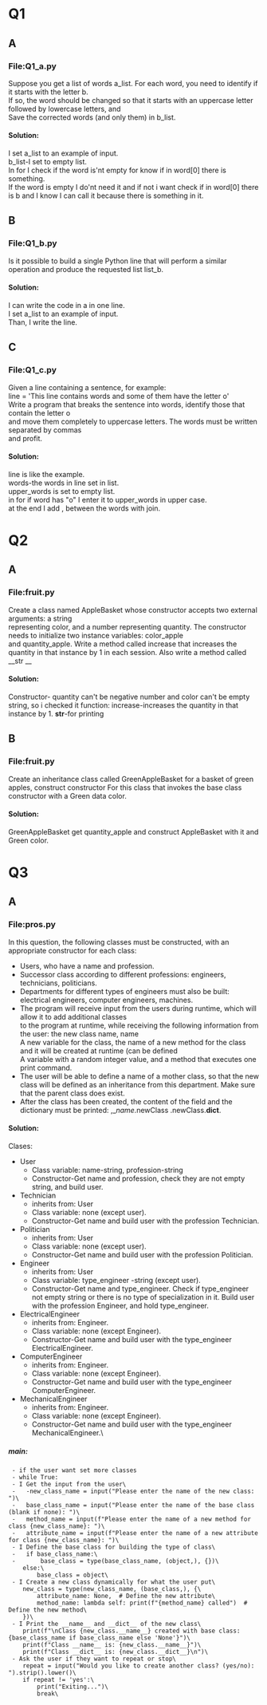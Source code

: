 # Q1
## A
### File:Q1_a.py
Suppose you get a list of words a_list. For each word, you need to identify if it starts with the letter b.\
If so, the word should be changed so that it starts with an uppercase letter followed by lowercase letters, and\
Save the corrected words (and only them) in b_list.
#### Solution:
I set a_list to an example of input.\
b_list-I set to empty list.\
In for I check if the word is'nt empty for know if in word[0] there is something.\
If the word is empty I do'nt need it and if not i want check if in word[0] there is b and I know I can call it because there is something in it.
## B
### File:Q1_b.py
Is it possible to build a single Python line that will perform a similar operation and produce the requested list
list_b.
#### Solution:
I can write the code in a in one line.\
I set a_list to an example of input.\
Than, I write the line.
## C
### File:Q1_c.py
Given a line containing a sentence, for example:\
line = 'This line contains words and some of them have the letter o'\
Write a program that breaks the sentence into words, identify those that contain the letter o\
and move them completely to uppercase letters. The words must be written separated by commas\
and profit.
#### Solution:
line is like the example.\
words-the words in line set in list.\
upper_words is set to empty list.\
in for if word has "o" I enter it to upper_words in upper case.\
at the end I add , between the words with join.
# Q2
## A
### File:fruit.py
Create a class named AppleBasket whose constructor accepts two external arguments: a string\
representing color, and a number representing quantity. The constructor needs to initialize two instance variables: color_apple\
and quantity_apple. Write a method called increase that increases the quantity in that instance by 1
in each session. Also write a method called __str __
#### Solution:
Constructor- quantity can't be negative number and color can't be empty string, so i checked it
function:
increase-increases the quantity in that instance by 1.
__str__-for printing
## B
### File:fruit.py
Create an inheritance class called GreenAppleBasket for a basket of green apples, construct constructor
For this class that invokes the base class constructor with a Green data color.
#### Solution:
GreenAppleBasket get quantity_apple and construct AppleBasket with it and Green color.
# Q3
## A
### File:pros.py
In this question, the following classes must be constructed, with an appropriate constructor for each class:
- Users, who have a name and profession.
- Successor class according to different professions: engineers, technicians, politicians.
- Departments for different types of engineers must also be built: electrical engineers, computer engineers,
machines.
- The program will receive input from the users during runtime, which will allow it to add additional classes\
to the program at runtime, while receiving the following information from the user: the new class name, name\
A new variable for the class, the name of a new method for the class and it will be created at runtime (can be defined\
A variable with a random integer value, and a method that executes one print command.
- The user will be able to define a name of a mother class, so that the new class will be defined as an inheritance
from this department. Make sure that the parent class does exist.
- After the class has been created, the content of the field and the dictionary must be printed: ,__name_.newClass
 .newClass.__dict__.
#### Solution:
Clases:
- User
  - Class variable: name-string, profession-string
  - Constructor-Get name and profession, check they are not empty string, and build user.
- Technician
  - inherits from: User
  - Class variable: none (except user).
  - Constructor-Get name and build user with the profession Technician.
- Politician
  - inherits from: User
  - Class variable: none (except user).
  - Constructor-Get name and build user with the profession Politician.
- Engineer
  - inherits from: User
  - Class variable: type_engineer -string (except user).
  - Constructor-Get name and type_engineer.
    Check if type_engineer not empty string or there is no type of specialization in it. 
    Build user with the profession Engineer, and hold type_engineer.
- ElectricalEngineer
  - inherits from: Engineer.
  - Class variable: none (except Engineer).
  - Constructor-Get name and build user with the type_engineer ElectricalEngineer.
- ComputerEngineer
  - inherits from: Engineer.
  - Class variable: none (except Engineer).
  - Constructor-Get name and build user with the type_engineer ComputerEngineer.
- MechanicalEngineer
  - inherits from: Engineer.
  - Class variable: none (except Engineer).
  - Constructor-Get name and build user with the type_engineer MechanicalEngineer.\
 ##### main:
     - if the user want set more classes
     - while True: 
     - I Get the input from the user\
     -   -new_class_name = input("Please enter the name of the new class: ")\
     -   base_class_name = input("Please enter the name of the base class (blank if none): ")\
     -   method_name = input(f"Please enter the name of a new method for class {new_class_name}: ")\
     -   attribute_name = input(f"Please enter the name of a new attribute for class {new_class_name}: ")\
     - I Define the base class for building the type of class\
     -   if base_class_name:\
     -       base_class = type(base_class_name, (object,), {})\
        else:\
            base_class = object\
     - I Create a new class dynamically for what the user put\
        new_class = type(new_class_name, (base_class,), {\
            attribute_name: None,  # Define the new attribute\
            method_name: lambda self: print(f"{method_name} called")  # Define the new method\
        })\
     - I Print the __name__ and __dict__ of the new class\
        print(f"\nClass {new_class.__name__} created with base class: {base_class_name if base_class_name else 'None'}")\
        print(f"Class __name__ is: {new_class.__name__}")\
        print(f"Class __dict__ is: {new_class.__dict__}\n")\
     - Ask the user if they want to repeat or stop\  
        repeat = input("Would you like to create another class? (yes/no): ").strip().lower()\
        if repeat != 'yes':\
            print("Exiting...")\
            break\



